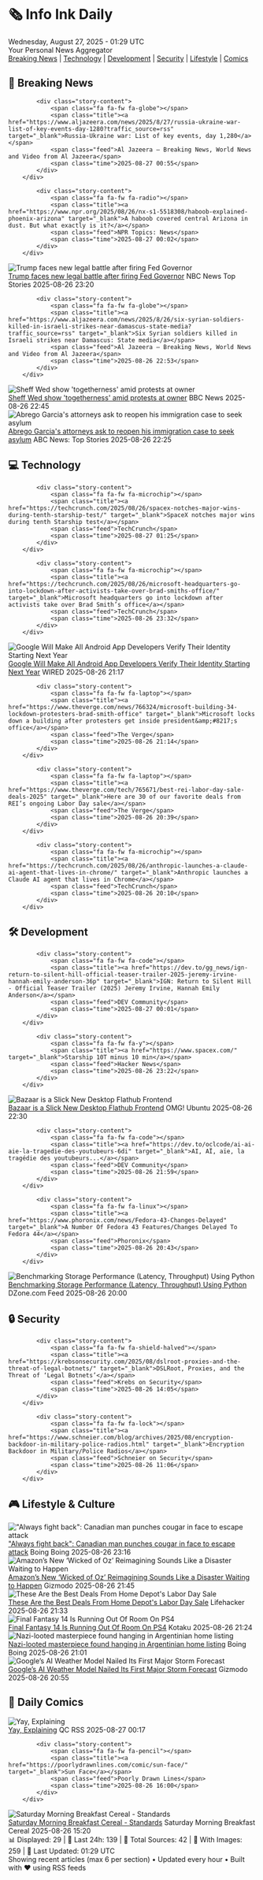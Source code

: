 <!-- Processing 54 RSS feeds at 2025-08-27 01:29:12 UTC -->
<!-- Processing: Saturday Morning Breakfast Cereal -->
<!-- Processing: Penny Arcade -->
<!-- Processing: Dilbert -->
<!-- Processing: Questionable Content -->
<!-- Processing: BBC World News -->
<!-- Processing: Al Jazeera Breaking News -->
<!-- Processing: NPR News -->
<!-- Processing: Reuters World News -->
<!-- Processing: Associated Press Breaking -->
<!-- Processing: NBC News Breaking -->
<!-- Processing: Sky News World -->
<!-- Processing: TechCrunch -->
<!-- Processing: O'Reilly Radar -->
<!-- Processing: WIRED -->
<!-- Processing: It's FOSS -->
<!-- Processing: OMG! Ubuntu -->
<!-- Processing: DistroWatch -->
<!-- Processing: Linux.com -->
<!-- Processing: Ubuntu Blog -->
<!-- Processing: GitHub Blog -->
<!-- Processing: InfoQ -->
<!-- Processing: Martin Fowler -->
<!-- Processing: Coding Horror -->
<!-- Processing: Kotaku -->
<!-- Processing: Boing Boing -->
<!-- Processing: Krebs on Security -->
<!-- Processing: Schneier on Security -->
<!-- Generated 8 new posts out of 27 feeds processed -->
<div class="newspaper-header">
    <h1 class="newspaper-title">🗞️ Info Ink Daily</h1>
    <div class="newspaper-date">Wednesday, August 27, 2025 - 01:29 UTC</div>
    <div class="newspaper-subtitle">Your Personal News Aggregator</div>
</div>

<div class="newspaper-nav">
    <a href="#breaking">Breaking News</a> |
    <a href="#tech">Technology</a> |
    <a href="#dev">Development</a> |
    <a href="#security">Security</a> |
    <a href="#lifestyle">Lifestyle</a> |
    <a href="#webcomics">Comics</a>
</div>

<div class="news-section breaking-news" id="breaking">
<h2 class="section-header">🚨 Breaking News</h2>
<div class="stories-container">
<div class="story">
            
            <div class="story-content">
                <span class="fa fa-fw fa-globe"></span>
                <span class="title"><a href="https://www.aljazeera.com/news/2025/8/27/russia-ukraine-war-list-of-key-events-day-1280?traffic_source=rss" target="_blank">Russia-Ukraine war: List of key events, day 1,280</a></span>
                <span class="feed">Al Jazeera – Breaking News, World News and Video from Al Jazeera</span>
                <span class="time">2025-08-27 00:55</span>
            </div>
        </div>
<div class="story">
            
            <div class="story-content">
                <span class="fa fa-fw fa-radio"></span>
                <span class="title"><a href="https://www.npr.org/2025/08/26/nx-s1-5518308/haboob-explained-phoenix-arizona" target="_blank">A haboob covered central Arizona in dust. But what exactly is it?</a></span>
                <span class="feed">NPR Topics: News</span>
                <span class="time">2025-08-27 00:02</span>
            </div>
        </div>
<div class="story">
            <img src="https://media-cldnry.s-nbcnews.com/image/upload/t_fit_1500w/mpx/2704722219/2025_08/1756250419189_nn_gha_trump_fed_governor_firing_attempt_250826_1920x1080-caz8j1.jpg" alt="Trump faces new legal battle after firing Fed Governor" class="story-image" loading="lazy" onerror="this.style.display='none'">
            <div class="story-content">
                <span class="fa fa-fw fa-broadcast-tower"></span>
                <span class="title"><a href="https://www.nbcnews.com/nightly-news/video/trump-faces-new-legal-battle-after-firing-fed-governor-245832773714" target="_blank">Trump faces new legal battle after firing Fed Governor</a></span>
                <span class="feed">NBC News Top Stories</span>
                <span class="time">2025-08-26 23:20</span>
            </div>
        </div>
<div class="story">
            
            <div class="story-content">
                <span class="fa fa-fw fa-globe"></span>
                <span class="title"><a href="https://www.aljazeera.com/news/2025/8/26/six-syrian-soldiers-killed-in-israeli-strikes-near-damascus-state-media?traffic_source=rss" target="_blank">Six Syrian soldiers killed in Israeli strikes near Damascus: State media</a></span>
                <span class="feed">Al Jazeera – Breaking News, World News and Video from Al Jazeera</span>
                <span class="time">2025-08-26 22:53</span>
            </div>
        </div>
<div class="story">
            <img src="https://ichef.bbci.co.uk/ace/standard/240/cpsprodpb/3e30/live/c7d783c0-82ca-11f0-ae2d-916d63627276.jpg" alt="Sheff Wed show &#x27;togetherness&#x27; amid protests at owner" class="story-image" loading="lazy" onerror="this.style.display='none'">
            <div class="story-content">
                <span class="fa fa-fw fa-flag"></span>
                <span class="title"><a href="https://www.bbc.com/sport/football/articles/cwy5e1n5zwgo?at_medium=RSS&at_campaign=rss" target="_blank">Sheff Wed show &#x27;togetherness&#x27; amid protests at owner</a></span>
                <span class="feed">BBC News</span>
                <span class="time">2025-08-26 22:45</span>
            </div>
        </div>
<div class="story">
            <img src="https://s.abcnews.com/images/Politics/kilmar-abrego-02-rt-jef-250825_1756122262565_hpMain_4x3t_384.jpg" alt="Abrego Garcia&#x27;s attorneys ask to reopen his immigration case to seek asylum" class="story-image" loading="lazy" onerror="this.style.display='none'">
            <div class="story-content">
                <span class="fa fa-fw fa-tv"></span>
                <span class="title"><a href="https://abcnews.go.com/US/abrego-garcias-attorneys-blast-government-unilaterally-rearresting/story?id=124991217" target="_blank">Abrego Garcia&#x27;s attorneys ask to reopen his immigration case to seek asylum</a></span>
                <span class="feed">ABC News: Top Stories</span>
                <span class="time">2025-08-26 22:25</span>
            </div>
        </div>
</div>
</div>
<div class="news-section tech-news" id="tech">
<h2 class="section-header">💻 Technology</h2>
<div class="stories-container">
<div class="story">
            
            <div class="story-content">
                <span class="fa fa-fw fa-microchip"></span>
                <span class="title"><a href="https://techcrunch.com/2025/08/26/spacex-notches-major-wins-during-tenth-starship-test/" target="_blank">SpaceX notches major wins during tenth Starship test</a></span>
                <span class="feed">TechCrunch</span>
                <span class="time">2025-08-27 01:25</span>
            </div>
        </div>
<div class="story">
            
            <div class="story-content">
                <span class="fa fa-fw fa-microchip"></span>
                <span class="title"><a href="https://techcrunch.com/2025/08/26/microsoft-headquarters-go-into-lockdown-after-activists-take-over-brad-smiths-office/" target="_blank">Microsoft headquarters go into lockdown after activists take over Brad Smith’s office</a></span>
                <span class="feed">TechCrunch</span>
                <span class="time">2025-08-26 23:32</span>
            </div>
        </div>
<div class="story">
            <img src="https://media.wired.com/photos/68adde3ea4b1e91fc828020a/master/pass/GettyImages-2225304400.jpg" alt="Google Will Make All Android App Developers Verify Their Identity Starting Next Year" class="story-image" loading="lazy" onerror="this.style.display='none'">
            <div class="story-content">
                <span class="fa fa-fw fa-bolt"></span>
                <span class="title"><a href="https://www.wired.com/story/google-will-prevent-sideloading-of-unverified-android-apps-from-next-year/" target="_blank">Google Will Make All Android App Developers Verify Their Identity Starting Next Year</a></span>
                <span class="feed">WIRED</span>
                <span class="time">2025-08-26 21:17</span>
            </div>
        </div>
<div class="story">
            
            <div class="story-content">
                <span class="fa fa-fw fa-laptop"></span>
                <span class="title"><a href="https://www.theverge.com/news/766324/microsoft-building-34-lockdown-protesters-brad-smith-office" target="_blank">Microsoft locks down a building after protesters get inside president&amp;#8217;s office</a></span>
                <span class="feed">The Verge</span>
                <span class="time">2025-08-26 21:14</span>
            </div>
        </div>
<div class="story">
            
            <div class="story-content">
                <span class="fa fa-fw fa-laptop"></span>
                <span class="title"><a href="https://www.theverge.com/tech/765671/best-rei-labor-day-sale-deals-2025" target="_blank">Here are 30 of our favorite deals from REI’s ongoing Labor Day sale</a></span>
                <span class="feed">The Verge</span>
                <span class="time">2025-08-26 20:39</span>
            </div>
        </div>
<div class="story">
            
            <div class="story-content">
                <span class="fa fa-fw fa-microchip"></span>
                <span class="title"><a href="https://techcrunch.com/2025/08/26/anthropic-launches-a-claude-ai-agent-that-lives-in-chrome/" target="_blank">Anthropic launches a Claude AI agent that lives in Chrome</a></span>
                <span class="feed">TechCrunch</span>
                <span class="time">2025-08-26 20:10</span>
            </div>
        </div>
</div>
</div>
<div class="news-section dev-news" id="dev">
<h2 class="section-header">🛠️ Development</h2>
<div class="stories-container">
<div class="story">
            
            <div class="story-content">
                <span class="fa fa-fw fa-code"></span>
                <span class="title"><a href="https://dev.to/gg_news/ign-return-to-silent-hill-official-teaser-trailer-2025-jeremy-irvine-hannah-emily-anderson-36p" target="_blank">IGN: Return to Silent Hill - Official Teaser Trailer (2025) Jeremy Irvine, Hannah Emily Anderson</a></span>
                <span class="feed">DEV Community</span>
                <span class="time">2025-08-27 00:01</span>
            </div>
        </div>
<div class="story">
            
            <div class="story-content">
                <span class="fa fa-fw fa-y"></span>
                <span class="title"><a href="https://www.spacex.com/" target="_blank">Starship 10T minus 10 min</a></span>
                <span class="feed">Hacker News</span>
                <span class="time">2025-08-26 23:22</span>
            </div>
        </div>
<div class="story">
            <img src="https://i0.wp.com/www.omgubuntu.co.uk/wp-content/uploads/2025/08/bazaar-frontpage.jpg?resize=406%2C232&amp;ssl=1" alt="Bazaar is a Slick New Desktop Flathub Frontend" class="story-image" loading="lazy" onerror="this.style.display='none'">
            <div class="story-content">
                <span class="fa fa-fw fa-ubuntu"></span>
                <span class="title"><a href="https://www.omgubuntu.co.uk/2025/08/bazaar-new-flatpak-app-store-gnome-linux" target="_blank">Bazaar is a Slick New Desktop Flathub Frontend</a></span>
                <span class="feed">OMG! Ubuntu</span>
                <span class="time">2025-08-26 22:30</span>
            </div>
        </div>
<div class="story">
            
            <div class="story-content">
                <span class="fa fa-fw fa-code"></span>
                <span class="title"><a href="https://dev.to/oclcode/ai-ai-aie-la-tragedie-des-youtubeurs-6di" target="_blank">AI, AÏ, aïe, la tragédie des youtubeurs...</a></span>
                <span class="feed">DEV Community</span>
                <span class="time">2025-08-26 21:59</span>
            </div>
        </div>
<div class="story">
            
            <div class="story-content">
                <span class="fa fa-fw fa-linux"></span>
                <span class="title"><a href="https://www.phoronix.com/news/Fedora-43-Changes-Delayed" target="_blank">A Number Of Fedora 43 Features/Changes Delayed To Fedora 44</a></span>
                <span class="feed">Phoronix</span>
                <span class="time">2025-08-26 20:43</span>
            </div>
        </div>
<div class="story">
            <img src="https://dz2cdn1.dzone.com/thumbnail?fid=18580697&w=600" alt="Benchmarking Storage Performance (Latency, Throughput) Using Python" class="story-image" loading="lazy" onerror="this.style.display='none'">
            <div class="story-content">
                <span class="fa fa-fw fa-newspaper"></span>
                <span class="title"><a href="https://dzone.com/articles/aws-s3-benchmarking-python-latency-throughput" target="_blank">Benchmarking Storage Performance (Latency, Throughput) Using Python</a></span>
                <span class="feed">DZone.com Feed</span>
                <span class="time">2025-08-26 20:00</span>
            </div>
        </div>
</div>
</div>
<div class="news-section security-news" id="security">
<h2 class="section-header">🔒 Security</h2>
<div class="stories-container">
<div class="story">
            
            <div class="story-content">
                <span class="fa fa-fw fa-shield-halved"></span>
                <span class="title"><a href="https://krebsonsecurity.com/2025/08/dslroot-proxies-and-the-threat-of-legal-botnets/" target="_blank">DSLRoot, Proxies, and the Threat of ‘Legal Botnets’</a></span>
                <span class="feed">Krebs on Security</span>
                <span class="time">2025-08-26 14:05</span>
            </div>
        </div>
<div class="story">
            
            <div class="story-content">
                <span class="fa fa-fw fa-lock"></span>
                <span class="title"><a href="https://www.schneier.com/blog/archives/2025/08/encryption-backdoor-in-military-police-radios.html" target="_blank">Encryption Backdoor in Military/Police Radios</a></span>
                <span class="feed">Schneier on Security</span>
                <span class="time">2025-08-26 11:06</span>
            </div>
        </div>
</div>
</div>
<div class="news-section lifestyle-news" id="lifestyle">
<h2 class="section-header">🎮 Lifestyle & Culture</h2>
<div class="stories-container">
<div class="story">
            <img src="https://i0.wp.com/boingboing.net/wp-content/uploads/2025/08/cougar.jpg?fit=1200%2C807&amp;quality=60&amp;ssl=1" alt="&quot;Always fight back&quot;: Canadian man punches cougar in face to escape attack" class="story-image" loading="lazy" onerror="this.style.display='none'">
            <div class="story-content">
                <span class="fa fa-fw fa-arrow-right"></span>
                <span class="title"><a href="https://boingboing.net/2025/08/26/always-fight-back-canadian-man-punches-cougar-in-face-to-escape-attack.html" target="_blank">&quot;Always fight back&quot;: Canadian man punches cougar in face to escape attack</a></span>
                <span class="feed">Boing Boing</span>
                <span class="time">2025-08-26 23:16</span>
            </div>
        </div>
<div class="story">
            <img src="https://gizmodo.com/app/uploads/2025/08/oz-2.jpg" alt="Amazon’s New ‘Wicked of Oz’ Reimagining Sounds Like a Disaster Waiting to Happen" class="story-image" loading="lazy" onerror="this.style.display='none'">
            <div class="story-content">
                <span class="fa fa-fw fa-computer"></span>
                <span class="title"><a href="https://gizmodo.com/amazons-new-wicked-of-oz-reimagining-sounds-like-a-disaster-waiting-to-happen-2000648336" target="_blank">Amazon’s New ‘Wicked of Oz’ Reimagining Sounds Like a Disaster Waiting to Happen</a></span>
                <span class="feed">Gizmodo</span>
                <span class="time">2025-08-26 21:45</span>
            </div>
        </div>
<div class="story">
            <img src="https://lifehacker.com/imagery/articles/01K3M3RBQAG7YCNNKK49DVQZ7F/hero-image.png" alt="These Are the Best Deals From Home Depot&#x27;s Labor Day Sale" class="story-image" loading="lazy" onerror="this.style.display='none'">
            <div class="story-content">
                <span class="fa fa-fw fa-life-ring"></span>
                <span class="title"><a href="https://lifehacker.com/money/best-deals-from-home-depot-labor-day-sale-2025?utm_medium=RSS" target="_blank">These Are the Best Deals From Home Depot&#x27;s Labor Day Sale</a></span>
                <span class="feed">Lifehacker</span>
                <span class="time">2025-08-26 21:33</span>
            </div>
        </div>
<div class="story">
            <img src="https://kotaku.com/app/uploads/2024/07/b15c9b4d5e4ad7d64aa6518f6c67d208.jpg" alt="Final Fantasy 14 Is Running Out Of Room On PS4" class="story-image" loading="lazy" onerror="this.style.display='none'">
            <div class="story-content">
                <span class="fa fa-fw fa-gamepad"></span>
                <span class="title"><a href="https://kotaku.com/final-fantasy-14-ps4-fanfest-2026-8-0-expansion-2000620418" target="_blank">Final Fantasy 14 Is Running Out Of Room On PS4</a></span>
                <span class="feed">Kotaku</span>
                <span class="time">2025-08-26 21:24</span>
            </div>
        </div>
<div class="story">
            <img src="https://i0.wp.com/boingboing.net/wp-content/uploads/2025/08/art.jpg?fit=1200%2C800&amp;quality=60&amp;ssl=1" alt="Nazi-looted masterpiece found hanging in Argentinian home listing" class="story-image" loading="lazy" onerror="this.style.display='none'">
            <div class="story-content">
                <span class="fa fa-fw fa-arrow-right"></span>
                <span class="title"><a href="https://boingboing.net/2025/08/26/nazi-looted-masterpiece-found-hanging-in-argentinian-home-listing.html" target="_blank">Nazi-looted masterpiece found hanging in Argentinian home listing</a></span>
                <span class="feed">Boing Boing</span>
                <span class="time">2025-08-26 21:01</span>
            </div>
        </div>
<div class="story">
            <img src="https://gizmodo.com/app/uploads/2019/12/wp7694vvns7pufcqjywc.gif" alt="Google’s AI Weather Model Nailed Its First Major Storm Forecast" class="story-image" loading="lazy" onerror="this.style.display='none'">
            <div class="story-content">
                <span class="fa fa-fw fa-computer"></span>
                <span class="title"><a href="https://gizmodo.com/googles-ai-weather-model-nailed-its-first-major-storm-forecast-2000648393" target="_blank">Google’s AI Weather Model Nailed Its First Major Storm Forecast</a></span>
                <span class="feed">Gizmodo</span>
                <span class="time">2025-08-26 20:55</span>
            </div>
        </div>
</div>
</div>
<div class="news-section webcomics-section" id="webcomics">
<h2 class="section-header">🎨 Daily Comics</h2>
<div class="stories-container">
<div class="story">
            <img src="http://www.questionablecontent.net/comics/5644.png" alt="Yay, Explaining" class="story-image" loading="lazy" onerror="this.style.display='none'">
            <div class="story-content">
                <span class="fa fa-fw fa-music"></span>
                <span class="title"><a href="http://questionablecontent.net/view.php?comic=5644" target="_blank">Yay, Explaining</a></span>
                <span class="feed">QC RSS</span>
                <span class="time">2025-08-27 00:17</span>
            </div>
        </div>
<div class="story">
            
            <div class="story-content">
                <span class="fa fa-fw fa-pencil"></span>
                <span class="title"><a href="https://poorlydrawnlines.com/comic/sun-face/" target="_blank">Sun Face</a></span>
                <span class="feed">Poorly Drawn Lines</span>
                <span class="time">2025-08-26 16:00</span>
            </div>
        </div>
<div class="story">
            <img src="https://www.smbc-comics.com/comics/1755734350-20250826.png" alt="Saturday Morning Breakfast Cereal - Standards" class="story-image" loading="lazy" onerror="this.style.display='none'">
            <div class="story-content">
                <span class="fa fa-fw fa-smile"></span>
                <span class="title"><a href="https://www.smbc-comics.com/comic/standards" target="_blank">Saturday Morning Breakfast Cereal - Standards</a></span>
                <span class="feed">Saturday Morning Breakfast Cereal</span>
                <span class="time">2025-08-26 15:20</span>
            </div>
        </div>
</div>
</div>

<div class="newspaper-footer">
    <div class="stats">
        📊 Displayed: 29 | 📅 Last 24h: 139 | 📡 Total Sources: 42 | 📸 With Images: 259 |
        🔄 Last Updated: 01:29 UTC
    </div>
    <div class="footer-note">
        Showing recent articles (max 6 per section) • Updated every hour • Built with ❤️ using RSS feeds
    </div>
</div>
